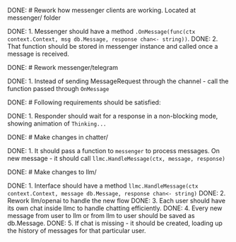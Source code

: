 DONE: # Rework how messenger clients are working. Located at messenger/ folder

DONE: 1. Messenger should have a method `.OnMessage(func(ctx context.Context, msg db.Message, response chan<- string))`.
DONE: 2. That function should be stored in messenger instance and called once a message is received.

DONE: # Rework messenger/telegram

DONE: 1. Instead of sending MessageRequest through the channel - call the function passed through `OnMessage`

DONE: # Following requirements should be satisfied:

DONE: 1. Responder should wait for a response in a non-blocking mode, showing animation of `Thinking...`

DONE: # Make changes in chatter/

DONE: 1. It should pass a function to `messenger` to process messages. On new message - it should call `llmc.HandleMessage(ctx, message, response)`

DONE: # Make changes to llm/

DONE: 1. Interface should have a method `llmc.HandleMessage(ctx context.Context, message db.Message, response chan<- string)`
DONE: 2. Rework llm/openai to handle the new flow
DONE: 3. Each user should have its own chat inside llmc to handle chatting efficiently.
DONE: 4. Every new message from user to llm or from llm to user should be saved as db.Message.
DONE: 5. If chat is missing - it should be created, loading up the history of messages for that particular user.

